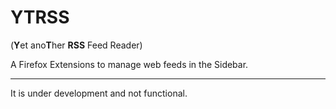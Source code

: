 # YTRSS
(**Y**et ano**T**her **RSS** Feed Reader)

A Firefox Extensions to manage web feeds in the Sidebar.

---

It is under development and not functional.
